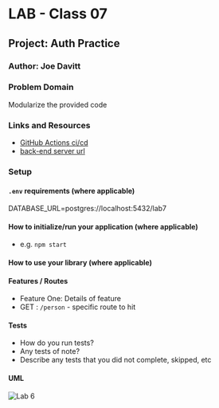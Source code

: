 # LAB - Class 07

## Project: Auth Practice

### Author: Joe Davitt

### Problem Domain

Modularize the provided code

### Links and Resources

- [GitHub Actions ci/cd](https://github.com/j-davitt/bearer-auth/actions/new)
- [back-end server url]()


### Setup

#### `.env` requirements (where applicable)

DATABASE_URL=postgres://localhost:5432/lab7


#### How to initialize/run your application (where applicable)

- e.g. `npm start`

#### How to use your library (where applicable)

#### Features / Routes

- Feature One: Details of feature
- GET : `/person` - specific route to hit

#### Tests

- How do you run tests?
- Any tests of note?
- Describe any tests that you did not complete, skipped, etc

#### UML

![Lab 6](./assets/lab6.png)
